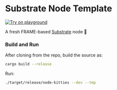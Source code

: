 # Substrate Node Template

[![Try on playground](https://img.shields.io/badge/Playground-Node_Template-brightgreen?logo=Parity%20Substrate)](https://playground.substrate.dev/?deploy=node-template)

A fresh FRAME-based [Substrate](https://www.substrate.io/) node :rocket:

### Build and Run

After cloning from the repo, build the source as:

```sh
cargo build --release
```
Run:
```sh
./target/release/node-kitties --dev --tmp
```

